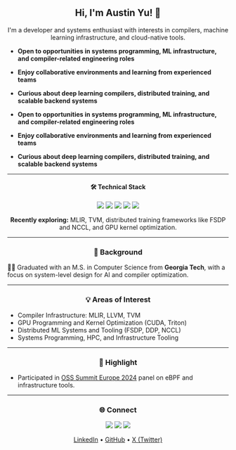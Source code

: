 <div align="center">  
  <h2>Hi, I'm Austin Yu! 👋</h2>  
</div>

<p align="center">
I'm a developer and systems enthusiast with interests in compilers, machine learning infrastructure, and cloud-native tools.
</p>

- **Open to opportunities in systems programming, ML infrastructure, and compiler-related engineering roles**
- **Enjoy collaborative environments and learning from experienced teams**
- **Curious about deep learning compilers, distributed training, and scalable backend systems**

- **Open to opportunities in systems programming, ML infrastructure, and compiler-related engineering roles**
- **Enjoy collaborative environments and learning from experienced teams**
- **Curious about deep learning compilers, distributed training, and scalable backend systems**

---

<div align="center">
<h4>🛠️ Technical Stack</h4>
<img src="https://skillicons.dev/icons?i=cpp,py,c,rust,java" />
<img src="https://skillicons.dev/icons?i=cmake,git,docker,kubernetes,vscode,clion" />
<img src="https://skillicons.dev/icons?i=pytorch,tensorflow,onnx,mlflow" />
<img src="https://skillicons.dev/icons?i=aws,gcp,terraform,linux" />
<img src="https://skillicons.dev/icons?i=llvm" />
</div>

<p align="center">
<b>Recently exploring:</b> MLIR, TVM, distributed training frameworks like FSDP and NCCL, and GPU kernel optimization.
</p>

---

<h3 align="center">📍 Background</h3>

👨‍🎓 Graduated with an M.S. in Computer Science from **Georgia Tech**, with a focus on system-level design for AI and compiler optimization.

---

<h3 align="center">💡 Areas of Interest</h3>
<ul>
  <li>Compiler Infrastructure: MLIR, LLVM, TVM</li>
  <li>GPU Programming and Kernel Optimization (CUDA, Triton)</li>
  <li>Distributed ML Systems and Tooling (FSDP, DDP, NCCL)</li>
  <li>Systems Programming, HPC, and Infrastructure Tooling</li>
</ul>

---

<h3 align="center">📢 Highlight</h3>

- Participated in <a href="https://sched.co/1ej2B@sched">OSS Summit Europe 2024</a> panel on eBPF and infrastructure tools.

---

<h3 align="center">🌐 Connect</h3>
<div align="center">
  <a href="https://www.linkedin.com/in/alstonyu/"><img src="https://skillicons.dev/icons?i=linkedin" /></a>
  <a href="https://github.com/AoO-IOI"><img src="https://skillicons.dev/icons?i=github" /></a>
  <a href="https://x.com/StackItUpA"><img src="https://skillicons.dev/icons?i=twitter" /></a>
</div>

<p align="center">
  <a href="https://www.linkedin.com/in/alstonyu/">LinkedIn</a> •
  <a href="https://github.com/AoO-IOI">GitHub</a> •
  <a href="https://x.com/StackItUpA">X (Twitter)</a>
</p>
